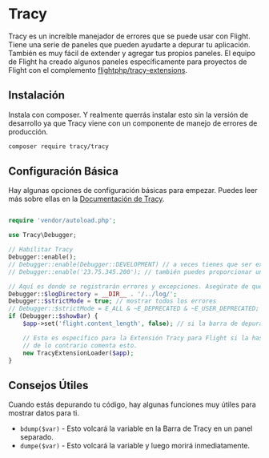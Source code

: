 # Tracy

Tracy es un increíble manejador de errores que se puede usar con Flight. Tiene una serie de paneles que pueden ayudarte a depurar tu aplicación. También es muy fácil de extender y agregar tus propios paneles. El equipo de Flight ha creado algunos paneles específicamente para proyectos de Flight con el complemento [flightphp/tracy-extensions](https://github.com/flightphp/tracy-extensions).

## Instalación

Instala con composer. Y realmente querrás instalar esto sin la versión de desarrollo ya que Tracy viene con un componente de manejo de errores de producción.

```bash
composer require tracy/tracy
```

## Configuración Básica

Hay algunas opciones de configuración básicas para empezar. Puedes leer más sobre ellas en la [Documentación de Tracy](https://tracy.nette.org/es/configuracion).

```php

require 'vendor/autoload.php';

use Tracy\Debugger;

// Habilitar Tracy
Debugger::enable();
// Debugger::enable(Debugger::DEVELOPMENT) // a veces tienes que ser explícito (también Debugger::PRODUCTION)
// Debugger::enable('23.75.345.200'); // también puedes proporcionar una matriz de direcciones IP

// Aquí es donde se registrarán errores y excepciones. Asegúrate de que este directorio exista y sea escribible.
Debugger::$logDirectory = __DIR__ . '/../log/';
Debugger::$strictMode = true; // mostrar todos los errores
// Debugger::$strictMode = E_ALL & ~E_DEPRECATED & ~E_USER_DEPRECATED; // todos los errores excepto avisos de obsolescencia
if (Debugger::$showBar) {
    $app->set('flight.content_length', false); // si la barra de depuración de Tracy es visible, entonces la longitud del contenido no puede ser establecida por Flight

	// Esto es específico para la Extensión Tracy para Flight si la has incluido
	// de lo contrario comenta esto.
	new TracyExtensionLoader($app);
}
```

## Consejos Útiles

Cuando estás depurando tu código, hay algunas funciones muy útiles para mostrar datos para ti.

- `bdump($var)` - Esto volcará la variable en la Barra de Tracy en un panel separado.
- `dumpe($var)` - Esto volcará la variable y luego morirá inmediatamente.